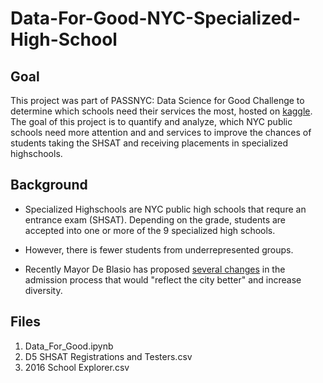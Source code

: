 # Data-For-Good-NYC-Specialized-High-School

## Goal

This project was part of PASSNYC: Data Science for Good Challenge to determine which schools need their services the most, hosted on [kaggle](https://www.kaggle.com/passnyc/data-science-for-good).
The goal of this project is to quantify and analyze, which NYC public schools need more attention and and services to improve the chances of students taking the SHSAT and receiving placements in specialized highschools. 

## Background

- Specialized Highschools are NYC public high schools that requre an entrance exam (SHSAT). Depending on the grade, students are accepted into one or more of the 9 specialized high schools. 

- However, there is fewer students from underrepresented groups.

- Recently Mayor De Blasio has proposed [several changes](https://www.nytimes.com/2018/06/02/nyregion/de-blasio-new-york-schools.html) in the admission process that would "reflect the city better" and increase diversity.

## Files

  1. Data_For_Good.ipynb
  2. D5 SHSAT Registrations and Testers.csv
  3. 2016 School Explorer.csv

